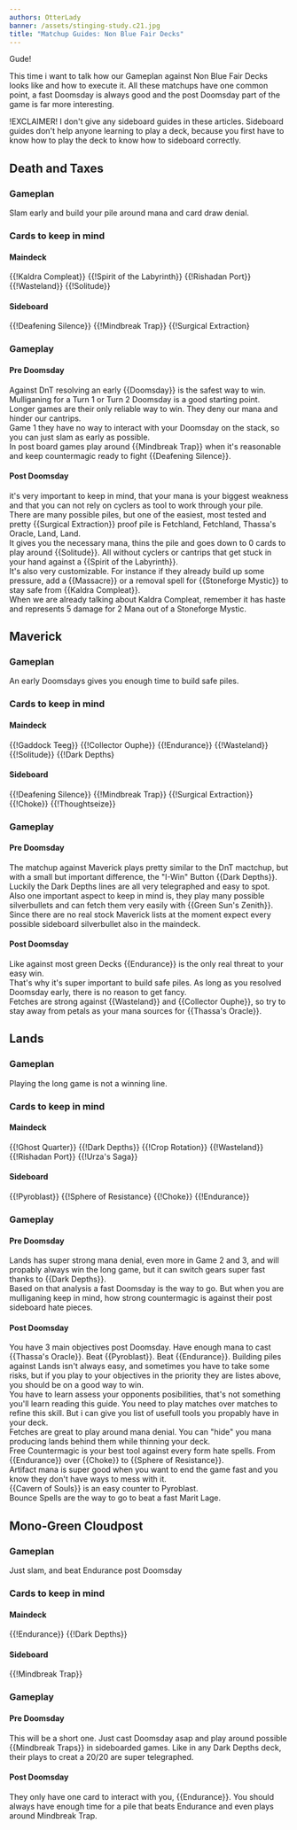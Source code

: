 ```yaml
---
authors: OtterLady
banner: /assets/stinging-study.c21.jpg
title: "Matchup Guides: Non Blue Fair Decks"
---
```


Gude!

This time i want to talk how our Gameplan against Non Blue Fair Decks looks like and how to execute it.
All these matchups have one common point, a fast Doomsday is always good and the post Doomsday part of the game is far more interesting.

!EXCLAIMER! I don't give any sideboard guides in these articles. Sideboard guides don't help anyone learning to play a deck, because you first have to know how to play the deck to know how to sideboard correctly.

## Death and Taxes

### Gameplan

Slam early and build your pile around mana and card draw denial.

### Cards to keep in mind

#### Maindeck

<row variant="hand"> {{!Kaldra Compleat}} {{!Spirit of the Labyrinth}} {{!Rishadan Port}} {{!Wasteland}} {{!Solitude}}</row>

#### Sideboard

<row variant="hand"> {{!Deafening Silence}} {{!Mindbreak Trap}} {{!Surgical Extraction}</row>

### Gameplay

#### Pre Doomsday

Against DnT resolving an early {{Doomsday}} is the safest way to win. Mulliganing for a Turn 1 or Turn 2 Doomsday is a good starting point.  
Longer games are their only reliable way to win. They deny our mana and hinder our cantrips.  
Game 1 they have no way to interact with your Doomsday on the stack, so you can just slam as early as possible.  
In post board games play around {{Mindbreak Trap}} when it's reasonable and keep countermagic ready to fight {{Deafening Silence}}.  

#### Post Doomsday 

it's very important to keep in mind, that your mana is your biggest weakness and that you can not rely on cyclers as tool to work through your pile.  
There are many possible piles, but one of the easiest, most tested and pretty {{Surgical Extraction}} proof pile is Fetchland, Fetchland, Thassa's Oracle, Land, Land.  
It gives you the necessary mana, thins the pile and goes down to 0 cards to play around {{Solitude}}. All without cyclers or cantrips that get stuck in your hand against a {{Spirit of the Labyrinth}}.  
It's also very customizable. For instance if they already build up some pressure, add a {{Massacre}} or a removal spell for {{Stoneforge Mystic}} to stay safe from {{Kaldra Compleat}}.  
When we are already talking about Kaldra Compleat, remember it has haste and represents 5 damage for 2 Mana out of a Stoneforge Mystic.  

## Maverick

### Gameplan

An early Doomsdays gives you enough time to build safe piles.

### Cards to keep in mind

#### Maindeck

<row variant="hand"> {{!Gaddock Teeg}} {{!Collector Ouphe}} {{!Endurance}} {{!Wasteland}} {{!Solitude}} {{!Dark Depths}</row>

#### Sideboard

<row variant="hand"> {{!Deafening Silence}} {{!Mindbreak Trap}} {{!Surgical Extraction}} {{!Choke}} {{!Thoughtseize}}</row>

### Gameplay

#### Pre Doomsday

The matchup against Maverick plays pretty similar to the DnT mactchup, but with a small but important difference, the "I-Win" Button {{Dark Depths}}. Luckily the Dark Depths lines are all very telegraphed and easy to spot.  
Also one important aspect to keep in mind is, they play many possible silverbullets and can fetch them very easily with {{Green Sun's Zenith}}.  
Since there are no real stock Maverick lists at the moment expect every possible sideboard silverbullet also in the maindeck.  

#### Post Doomsday 

Like against most green Decks {{Endurance}} is the only real threat to your easy win.  
That's why it's super important to build safe piles. As long as you resolved Doomsday early, there is no reason to get fancy.  
Fetches are strong against {{Wasteland}} and {{Collector Ouphe}}, so try to stay away from petals as your mana sources for {{Thassa's Oracle}}.  

## Lands

### Gameplan

Playing the long game is not a winning line.

### Cards to keep in mind

#### Maindeck

<row variant="hand"> {{!Ghost Quarter}} {{!Dark Depths}} {{!Crop Rotation}} {{!Wasteland}} {{!Rishadan Port}} {{!Urza's Saga}}</row>

#### Sideboard

<row variant="hand"> {{!Pyroblast}} {{!Sphere of Resistance} {{!Choke}} {{!Endurance}} </row>

### Gameplay

#### Pre Doomsday

Lands has super strong mana denial, even more in Game 2 and 3, and will propably always win the long game, but it can switch gears super fast thanks to {{Dark Depths}}.  
Based on that analysis a fast Doomsday is the way to go. But when you are mulliganing keep in mind, how strong countermagic is against their post sideboard hate pieces.

#### Post Doomsday 

You have 3 main objectives post Doomsday. Have enough mana to cast {{Thassa's Oracle}}. Beat {{Pyroblast}}. Beat {{Endurance}}. Building piles against Lands isn't always easy, and sometimes you have to take some risks, but if you play to your objectives in the priority they are listes above, you should be on a good way to win.  
You have to learn assess your opponents posibilities, that's not something you'll learn reading this guide. You need to play matches over matches to refine this skill. But i can give you list of usefull tools you propably have in your deck.  
Fetches are great to play around mana denial. You can "hide" you mana producing lands behind them while thinning your deck.  
Free Countermagic is your best tool against every form hate spells. From {{Endurance}} over {{Choke}} to {{Sphere of Resistance}}.  
Artifact mana is super good when you want to end the game fast and you know they don't have ways to mess with it.  
{{Cavern of Souls}} is an easy counter to Pyroblast.  
Bounce Spells are the way to go to beat a fast Marit Lage.  

## Mono-Green Cloudpost

### Gameplan

Just slam, and beat Endurance post Doomsday

### Cards to keep in mind

#### Maindeck

<row variant="hand"> {{!Endurance}} {{!Dark Depths}}</row>

#### Sideboard

<row variant="hand"> {{!Mindbreak Trap}}</row>

### Gameplay

#### Pre Doomsday

This will be a short one. Just cast Doomsday asap and play around possible {{Mindbreak Traps}} in sideboarded games. Like in any Dark Depths deck, their plays to creat a 20/20 are super telegraphed.

#### Post Doomsday 

They only have one card to interact with you, {{Endurance}}. You should always have enough time for a pile that beats Endurance and even plays around Mindbreak Trap.